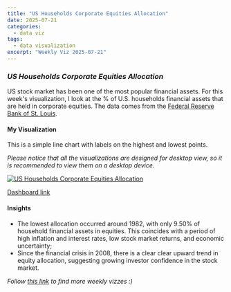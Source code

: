 ```yaml
---
title: "US Households Corporate Equities Allocation"
date: 2025-07-21
categories:
  - data viz
tags:
  - data visualization
excerpt: "Weekly Viz 2025-07-21"
---
```


### *US Households Corporate Equities Allocation*

US stock market has been one of the most popular financial assets. For this week's visualization, I look at the % of U.S. households financial assets that are held in corporate equities. The data comes from the [Federal Reserve Bank of St. Louis](https://fred.stlouisfed.org/series/BOGZ1FL153064486Q).  

#### My Visualization

This is a simple line chart with labels on the highest and lowest points.     

*Please notice that all the visualizations are designed for desktop view, so it is recommended to view them on a desktop device.*  

<div class='tableauPlaceholder' id='viz1753156323093' style='position: relative'>
  <noscript><a href='#'>
    <img alt='US Households Corporate Equities Allocation ' src='https:&#47;&#47;public.tableau.com&#47;static&#47;images&#47;20&#47;20250721USHouseholdsCorporateEquitiesAllocation&#47;USHouseholdsCorporateEquitiesAllocation&#47;1_rss.png' style='border: none' />
  </a></noscript>
  <object class='tableauViz'  style='display:none;'>
    <param name='host_url' value='https%3A%2F%2Fpublic.tableau.com%2F' />
    <param name='embed_code_version' value='3' />
    <param name='site_root' value='' />
    <param name='name' value='20250721USHouseholdsCorporateEquitiesAllocation&#47;USHouseholdsCorporateEquitiesAllocation' />
    <param name='tabs' value='no' />
    <param name='toolbar' value='yes' />
    <param name='static_image' value='https:&#47;&#47;public.tableau.com&#47;static&#47;images&#47;20&#47;20250721USHouseholdsCorporateEquitiesAllocation&#47;USHouseholdsCorporateEquitiesAllocation&#47;1.png' />
    <param name='animate_transition' value='yes' />
    <param name='display_static_image' value='yes' />
    <param name='display_spinner' value='yes' />
    <param name='display_overlay' value='yes' />
    <param name='display_count' value='yes' />
    <param name='language' value='en-US' />
  </object></div>          
  <script type='text/javascript'>           
    var divElement = document.getElementById('viz1753156323093');     
    var vizElement = divElement.getElementsByTagName('object')[0];        
    if ( divElement.offsetWidth > 800 ) { vizElement.style.width='800px';vizElement.style.height='627px';} else if ( divElement.offsetWidth > 500 ) { vizElement.style.width='800px';vizElement.style.height='627px';} else { vizElement.style.width='100%';vizElement.style.height='727px';}   
    var scriptElement = document.createElement('script');              
    scriptElement.src = 'https://public.tableau.com/javascripts/api/viz_v1.js';       
    vizElement.parentNode.insertBefore(scriptElement, vizElement);           
  </script>

[Dashboard link](https://public.tableau.com/views/20250721USHouseholdsCorporateEquitiesAllocation/USHouseholdsCorporateEquitiesAllocation?:language=en-US&:sid=&:redirect=auth&:display_count=n&:origin=viz_share_link)

#### Insights
* The lowest allocation occurred around 1982, with only 9.50% of household financial assets in equities. This coincides with a period of high inflation and interest rates, low stock market returns, and economic uncertainty;  
* Since the financial crisis in 2008, there is a clear clear upward trend in equity allocation, suggesting growing investor confidence in the stock market.  

*Follow [this link](https://yudong-94.github.io/personal-website/project/WeeklyViz2025/) to find more weekly vizzes :)*
